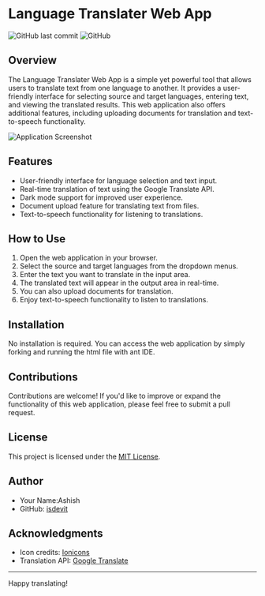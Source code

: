 # Language Translater Web App

![GitHub last commit](https://img.shields.io/github/last-commit/isdevit/web-translator)
![GitHub](https://img.shields.io/github/license/isdevit/web-translator)

## Overview

The Language Translater Web App is a simple yet powerful tool that allows users to translate text from one language to another. It provides a user-friendly interface for selecting source and target languages, entering text, and viewing the translated results. This web application also offers additional features, including uploading documents for translation and text-to-speech functionality.

![Application Screenshot](images/ss/img1.png,images/ss/img2.png)

## Features

- User-friendly interface for language selection and text input.
- Real-time translation of text using the Google Translate API.
- Dark mode support for improved user experience.
- Document upload feature for translating text from files.
- Text-to-speech functionality for listening to translations.

## How to Use

1. Open the web application in your browser.
2. Select the source and target languages from the dropdown menus.
3. Enter the text you want to translate in the input area.
4. The translated text will appear in the output area in real-time.
5. You can also upload documents for translation.
6. Enjoy text-to-speech functionality to listen to translations.

## Installation

No installation is required. You can access the web application by simply forking and running the html file with ant IDE.

## Contributions

Contributions are welcome! If you'd like to improve or expand the functionality of this web application, please feel free to submit a pull request.

## License

This project is licensed under the [MIT License](LICENSE).

## Author

- Your Name:Ashish
- GitHub: [isdevit](https://github.com/isdevit)

## Acknowledgments

- Icon credits: [Ionicons](https://ionicons.com/)
- Translation API: [Google Translate](https://cloud.google.com/translate)

---

Happy translating!
